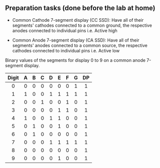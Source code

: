 ## Preparation tasks (done before the lab at home)


   * Common Cathode 7-segment display (CC SSD): Have all of their segments' cathodes connected to a common ground, the respective anodes connected to individual pins i.e.  Active high
   
   * Common Anode 7-segment display (CA SSD): Have all of their segments' anodes connected to a common source, the respective cathodes connected to individual pins i.e.  Active low

Binary values of the segments for display 0 to 9 on a common anode 7-segment display.

   | **Digit** | **A** | **B** | **C** | **D** | **E** | **F** | **G** | **DP** |
   | :-: | :-: | :-: | :-: | :-: | :-: | :-: | :-: | :-: |
   | 0 | 0  | 0  | 0  | 0  | 0  | 0  | 1  | 1  |
   | 1 | 1  | 0  | 0  | 1  | 1  | 1  | 1  | 1  |
   | 2 | 0  | 0  | 1  | 0  | 0  | 1  | 0  | 1  |
   | 3 | 0  | 0  | 0  | 0  | 1  | 1  | 0  | 1  |
   | 4 | 1  | 0  | 0  | 1  | 1  | 0  | 0  | 1  |
   | 5 | 0  | 1  | 0  | 0  | 1  | 0  | 0  | 1  |
   | 6 | 0  | 1  | 0  | 0  | 0  | 0  | 0  | 1  |
   | 7 | 0  | 0  | 0  | 1  | 1  | 1  | 1  | 1  |
   | 8 | 0  | 0  | 0  | 0  | 0  | 0  | 0  | 1  |
   | 9 | 0  | 0  | 0  | 0  | 1  | 0  | 0  | 1  |